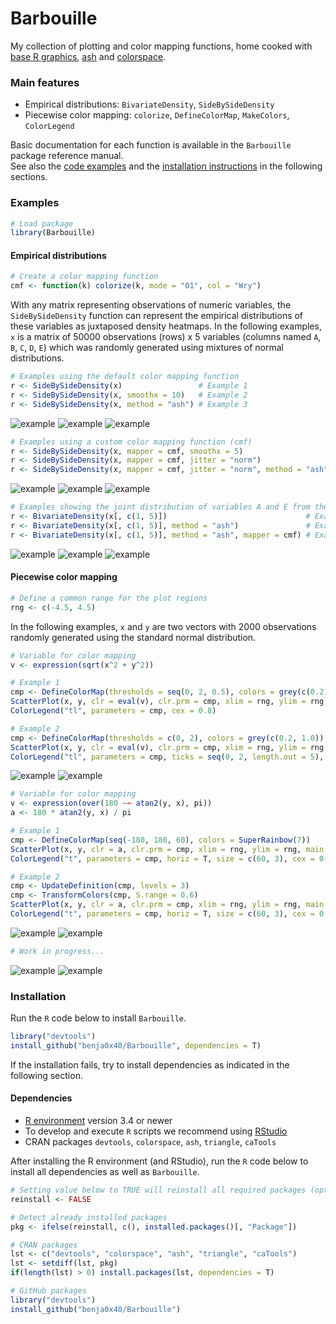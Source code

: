 Barbouille
================================================================================

My collection of plotting and color mapping functions, home cooked with
[base R graphics](https://stat.ethz.ch/R-manual/R-patched/library/graphics/html/00Index.html),
[ash](https://CRAN.R-project.org/package=ash) and
[colorspace](https://cran.r-project.org/package=colorspace).

### Main features

* Empirical distributions: `BivariateDensity`, `SideBySideDensity`
* Piecewise color mapping: `colorize`, `DefineColorMap`, `MakeColors`, `ColorLegend`

Basic documentation for each function is available in the `Barbouille` package
reference manual.  
See also the [code examples](#examples)
and the [installation instructions](#install)
in the following sections.

### <a name="examples"></a>Examples

```r
# Load package
library(Barbouille)
```

#### Empirical distributions

```r
# Create a color mapping function
cmf <- function(k) colorize(k, mode = "01", col = "Wry")
```

With any matrix representing observations of numeric variables,
the `SideBySideDensity` function can represent the empirical distributions
of these variables as juxtaposed density heatmaps.
In the following examples, `x` is a matrix of
50000 observations (rows) x 5 variables (columns named `A`, `B`, `C`, `D`, `E`)
which was randomly generated using mixtures of normal distributions.

```r
# Examples using the default color mapping function
r <- SideBySideDensity(x)                 # Example 1
r <- SideBySideDensity(x, smoothx = 10)   # Example 2
r <- SideBySideDensity(x, method = "ash") # Example 3
```

![](./images/gallery/barbouille_01.png "example")
![](./images/gallery/barbouille_02.png "example")
![](./images/gallery/barbouille_03.png "example")

```r
# Examples using a custom color mapping function (cmf)
r <- SideBySideDensity(x, mapper = cmf, smoothx = 5)                     # Example 1
r <- SideBySideDensity(x, mapper = cmf, jitter = "norm")                 # Example 2
r <- SideBySideDensity(x, mapper = cmf, jitter = "norm", method = "ash") # Example 3
```

![](./images/gallery/barbouille_04.png "example")
![](./images/gallery/barbouille_05.png "example")
![](./images/gallery/barbouille_06.png "example")

```r
# Examples showing the joint distribution of variables A and E from the matrix x
r <- BivariateDensity(x[, c(1, 5)])                               # Example 1
r <- BivariateDensity(x[, c(1, 5)], method = "ash")               # Example 2
r <- BivariateDensity(x[, c(1, 5)], method = "ash", mapper = cmf) # Example 3
```

![](./images/gallery/barbouille_07.png "example")
![](./images/gallery/barbouille_08.png "example")
![](./images/gallery/barbouille_09.png "example")

#### Piecewise color mapping

```r
# Define a common range for the plot regions
rng <- c(-4.5, 4.5)
```

In the following examples, `x` and `y` are two vectors with 2000 observations
randomly generated using the standard normal distribution.

```r
# Variable for color mapping
v <- expression(sqrt(x^2 + y^2))

# Example 1
cmp <- DefineColorMap(thresholds = seq(0, 2, 0.5), colors = grey(c(0.2, 0.8)), above = "red")
ScatterPlot(x, y, clr = eval(v), clr.prm = cmp, xlim = rng, ylim = rng, main = v)
ColorLegend("tl", parameters = cmp, cex = 0.8)

# Example 2
cmp <- DefineColorMap(thresholds = c(0, 2), colors = grey(c(0.2, 1.0)), above = "red", levels = 4)
ScatterPlot(x, y, clr = eval(v), clr.prm = cmp, xlim = rng, ylim = rng, main = v)
ColorLegend("tl", parameters = cmp, ticks = seq(0, 2, length.out = 5), cex = 0.8)
```

![](./images/gallery/barbouille_10.png "example")
![](./images/gallery/barbouille_11.png "example")

```r
# Variable for color mapping
v <- expression(over(180 ~~ atan2(y, x), pi))
a <- 180 * atan2(y, x) / pi

# Example 1
cmp <- DefineColorMap(seq(-180, 180, 60), colors = SuperRainbow(7))
ScatterPlot(x, y, clr = a, clr.prm = cmp, xlim = rng, ylim = rng, main = v)
ColorLegend("t", parameters = cmp, horiz = T, size = c(60, 3), cex = 0.8)

# Example 2
cmp <- UpdateDefinition(cmp, levels = 3)
cmp <- TransformColors(cmp, S.range = 0.6)
ScatterPlot(x, y, clr = a, clr.prm = cmp, xlim = rng, ylim = rng, main = v)
ColorLegend("t", parameters = cmp, horiz = T, size = c(60, 3), cex = 0.8)
```

![](./images/gallery/barbouille_12.png "example")
![](./images/gallery/barbouille_13.png "example")

```r
# Work in progress...
```

![](./images/gallery/barbouille_14.png "example")
![](./images/gallery/barbouille_15.png "example")

### <a name="install"></a>Installation

Run the `R` code below to install `Barbouille`.

```R
library("devtools")
install_github("benja0x40/Barbouille", dependencies = T)
```

If the installation fails, try to install dependencies as indicated
in the following section.

#### Dependencies

  - [R environment](https://www.r-project.org/) version 3.4 or newer
  - To develop and execute `R` scripts we recommend using [RStudio](https://www.rstudio.com/products/rstudio/download)
  - CRAN packages `devtools`, `colorspace`, `ash`, `triangle`, `caTools`

After installing the R environment (and RStudio), run the `R` code below
to install all dependencies as well as `Barbouille`.

```R
# Setting value below to TRUE will reinstall all required packages (optional)
reinstall <- FALSE

# Detect already installed packages
pkg <- ifelse(reinstall, c(), installed.packages()[, "Package"])

# CRAN packages
lst <- c("devtools", "colorspace", "ash", "triangle", "caTools")
lst <- setdiff(lst, pkg)
if(length(lst) > 0) install.packages(lst, dependencies = T)

# GitHub packages
library("devtools")
install_github("benja0x40/Barbouille")
```
